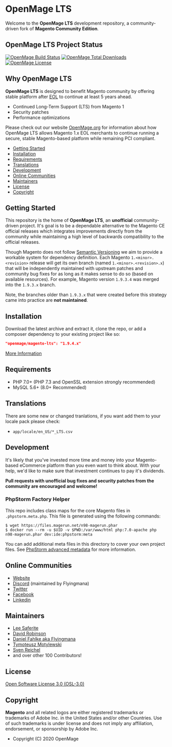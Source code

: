 # OpenMage LTS
Welcome to the **OpenMage LTS** development repository, a community-driven fork of **Magento Community Edition**.

## OpenMage LTS Project Status
<a href="https://travis-ci.org/openmage/magento-lts"><img src="https://travis-ci.org/openmage/magento-lts.svg" alt="OpenMage Build Status"></a> 
<a href="https://packagist.org/packages/openmage/magento-lts"><img src="https://poser.pugx.org/openmage/magento-lts/d/total.svg" alt="OpenMage Total Downloads"></a>
<a href="https://packagist.org/packages/openmage/magento-lts"><img src="https://poser.pugx.org/openmage/magento-lts/license.svg" alt="OpenMage License"></a>

## Why OpenMage LTS

**OpenMage LTS** is designed to benefit Magento community by offering stable platform after [EOL](https://www.openmage.org/community/2019/01/20/after-m1-eol.html) to continue at least 5 years ahead.

* Continued Long-Term Support (LTS) from Magento 1
* Security patches
* Performance optimizations

Please check out our website [OpenMage.org](https://www.openmage.org/) for information about how OpenMage LTS allows Magento 1.x EOL merchants to continue running a secure, stable Magento-based platform while remaining PCI compliant.

* [Getting Started](#getting-started)
* [Installation](#installation)
* [Requirements](#requirements)
* [Translations](#translations)
* [Development](#development)
* [Online Communities](#online-communities)
* [Maintainers](#maintainers)
* [License](#license)
* [Copyright](#copyright)

## Getting Started

This repository is the home of **OpenMage LTS**, an **unofficial** community-driven project. It's goal is to be a dependable alternative to the Magento CE official releases which integrates improvements directly from the community while maintaining a high level of backwards compatibility to the official releases.

Though Magento does not follow [Semantic Versioning](http://semver.org/) we aim to provide a workable system for dependency definition. Each Magento `1.<minor>.<revision>` release will get its own branch (named `1.<minor>.<revision>.x`) that will be independently maintained with upstream patches and community bug fixes for as long as it makes sense to do so (based on available resources). For example, Magento version `1.9.3.4` was merged into the `1.9.3.x` branch.

Note, the branches older than `1.9.3.x` that were created before this strategy came into practice are **not maintained**.

## Installation

Download the latest archive and extract it, clone the repo, or add a composer dependency to your existing project like so:

```json
"openmage/magento-lts": "1.9.4.x"
```

[More Information](https://www.openmage.org/magento-lts/install.html)

## Requirements

* PHP 7.0+ (PHP 7.3 and OpenSSL extension strongly recommended)
* MySQL 5.6+ (8.0+ Recommended)

## Translations

There are some new or changed tranlations, if you want add them to your locale pack please check:

- `app/locale/en_US/*_LTS.csv`

## Development

It's likely that you've invested more time and money into your Magento-based eCommerce platform than you even want to think about. With your help, we'd like to make sure that investment continues to pay it's dividends.

**Pull requests with unofficial bug fixes and security patches from the community are encouraged and welcome!**

### PhpStorm Factory Helper

This repo includes class maps for the core Magento files in `.phpstorm.meta.php`.
This file is generated using the following commands:

```
$ wget https://files.magerun.net/n98-magerun.phar
$ docker run --rm -u $UID -v $PWD:/var/www/html php:7.0-apache php n98-magerun.phar dev:ide:phpstorm:meta
```

You can add additional meta files in this directory to cover your own project files. See
[PhpStorm advanced metadata](https://www.jetbrains.com/help/phpstorm/ide-advanced-metadata.html)
for more information.

## Online Communities

* [Website](https://www.openmage.org/)
* [Discord](https://discord.gg/EV8aNbU) (maintained by Flyingmana)
* [Twitter](https://twitter.com/OpenMageProject)
* [Facebook](https://www.facebook.com/OpenMage-1374303459372150)
* [Linkedin](https://www.linkedin.com/groups/13655485/)

## Maintainers

* [Lee Saferite](https://github.com/LeeSaferite)
* [David Robinson](https://github.com/drobinson)
* [Daniel Fahlke aka Flyingmana](https://github.com/Flyingmana)
* [Tymoteusz Motylewski](https://github.com/tmotyl)
* [Sven Reichel](https://github.com/sreichel)
* and over other 100 Contributors!

## License

[Open Software License 3.0 (OSL-3.0)](http://opensource.org/licenses/OSL-3.0)

## Copyright
**Magento** and all related logos are either registered trademarks or trademarks of Adobe Inc. in the United States and/or other Countries. Use of such trademarks is under license and does not imply any affiliation, endorsement, or sponsorship by Adobe Inc.

* Copyright (C) 2020 OpenMage
